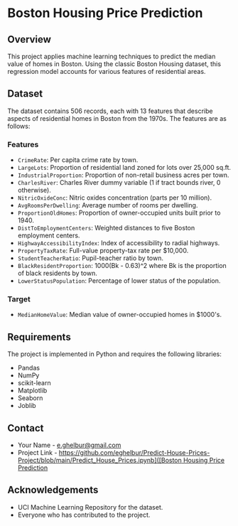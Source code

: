 # Boston Housing Price Prediction

## Overview
This project applies machine learning techniques to predict the median value of homes in Boston. Using the classic Boston Housing dataset, this regression model accounts for various features of residential areas.

## Dataset
The dataset contains 506 records, each with 13 features that describe aspects of residential homes in Boston from the 1970s. The features are as follows:

### Features
- `CrimeRate`: Per capita crime rate by town.
- `LargeLots`: Proportion of residential land zoned for lots over 25,000 sq.ft.
- `IndustrialProportion`: Proportion of non-retail business acres per town.
- `CharlesRiver`: Charles River dummy variable (1 if tract bounds river, 0 otherwise).
- `NitricOxideConc`: Nitric oxides concentration (parts per 10 million).
- `AvgRoomsPerDwelling`: Average number of rooms per dwelling.
- `ProportionOldHomes`: Proportion of owner-occupied units built prior to 1940.
- `DistToEmploymentCenters`: Weighted distances to five Boston employment centers.
- `HighwayAccessibilityIndex`: Index of accessibility to radial highways.
- `PropertyTaxRate`: Full-value property-tax rate per $10,000.
- `StudentTeacherRatio`: Pupil-teacher ratio by town.
- `BlackResidentProportion`: 1000(Bk - 0.63)^2 where Bk is the proportion of black residents by town.
- `LowerStatusPopulation`: Percentage of lower status of the population.

### Target
- `MedianHomeValue`: Median value of owner-occupied homes in $1000's.

## Requirements
The project is implemented in Python and requires the following libraries:
- Pandas
- NumPy
- scikit-learn
- Matplotlib
- Seaborn
- Joblib

## Contact
- Your Name - [e.ghelbur@gmail.com](e.ghelbur@gmail.com)
- Project Link - [https://github.com/eghelbur/Predict-House-Prices-Project/blob/main/Predict_House_Prices.ipynb]([Boston Housing Price Prediction](https://github.com/eghelbur/Predict-House-Prices-Project/blob/main/Predict_House_Prices.ipynb)

## Acknowledgements
- UCI Machine Learning Repository for the dataset.
- Everyone who has contributed to the project.
